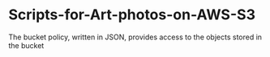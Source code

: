 # Scripts-for-Art-photos-on-AWS-S3
The bucket policy, written in JSON, provides access to the objects stored in the bucket
